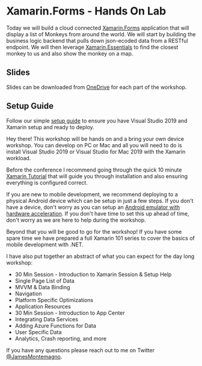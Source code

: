 # Xamarin.Forms - Hands On Lab

Today we will build a cloud connected [Xamarin.Forms](https://docs.microsoft.com/xamarin?WT.mc_id=docs-workshop-jamont) application that will display a list of Monkeys from around the world. We will start by building the business logic backend that pulls down json-ecoded data from a RESTful endpoint. We will then leverage [Xamarin.Essentials](https://docs.microsoft.com/xamarin/essentials/index?WT.mc_id=docs-workshop-jamont) to find the closest monkey to us and also show the monkey on a map.

## Slides

Slides can be downloaded from [OneDrive](https://1drv.ms/u/s!AkidfXMX2kfFswzYSh9qdmGqMhxt?e=oyjYUK) for each part of the workshop.


## Setup Guide
Follow our simple [setup guide](https://docs.microsoft.com/xamarin/get-started/installation/index?WT.mc_id=docs-workshop-jamont) to ensure you have Visual Studio 2019 and Xamarin setup and ready to deploy.

Hey there! This workshop will be hands on and a bring your own device workshop. You can develop on PC or Mac and all you will need to do is install Visual Studio 2019 or Visual Studio for Mac 2019 with the Xamarin workload.

Before the conference I recommend going through the quick 10 minute [Xamarin Tutorial](https://dotnet.microsoft.com/learn/xamarin/hello-world-tutorial/intro?WT.mc_id=docs-workshop-jamont) that will guide you through installation and also ensuring everything is configured correct.

If you are new to mobile development, we recommend deploying to a physical Android device which can be setup in just a few steps. If you don't have a device, don't worry as you can setup an [Android emulator with hardware acceleration](https://docs.microsoft.com/xamarin/android/get-started/installation/android-emulator?WT.mc_id=docs-workshop-jamont). If you don't have time to set this up ahead of time, don't worry as we are here to help during the workshop.

Beyond that you will be good to go for the workshop! If you have some spare time we have prepared a full Xamarin 101 series to cover the basics of mobile development with .NET.

I have also put together an abstract of what you can expect for the day long workshop:

*	30 Min Session - Introduction to Xamarin Session & Setup Help
*	Single Page List of Data
*	MVVM & Data Binding
*	Navigation
*	Platform Specific Optimizations
*	Application Resources
*	30 Min Session - Introduction to App Center
*	Integrating Data Services
*	Adding Azure Functions for Data
*	User Specific Data
*	Analytics, Crash reporting, and more

If you have any questions please reach out to me on Twitter [@JamesMontemagno](https://twitter.com/jamesmontemagno). 
